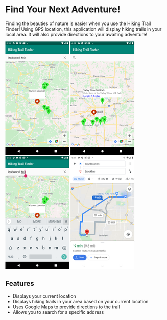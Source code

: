 # Find Your Next Adventure!

Finding the beauties of nature is easier when you use the Hiking Trail Finder! Using GPS location, this application will display hiking 
trails in your local area. It will also provide directions to your awaiting adventure!

<img src="currentLocation.png" width="200">  <img src="trailDetails.png" width="200"> <img src="searchBar.png" width="200"> <img src="directions.png" width="200">

## Features
- Displays your current location
- Displays hiking trails in your area based on your current location
- Uses Google Maps to provide directions to the trail
- Allows you to search for a specific address
